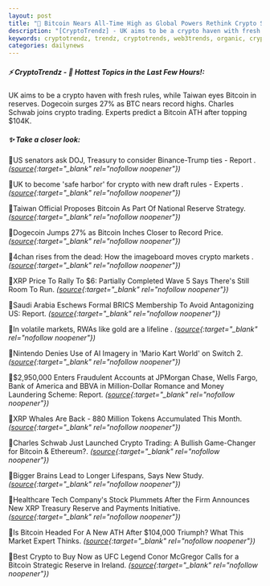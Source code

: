 ```yaml
---
layout: post
title: "🌇 Bitcoin Nears All-Time High as Global Powers Rethink Crypto Strategy Bitcoin News"
description: "[CryptoTrendz] - UK aims to be a crypto haven with fresh rules, while Taiwan eyes Bitcoin in reserves. Dogecoin surges 27% as BTC nears record highs. Charles Schwab joins crypto trading. Experts predict a Bitcoin ATH after topping $104K."
keywords: cryptotrendz, trendz, cryptotrends, web3trends, organic, crypto, XRP, Market, Bitcoin, AI, JPMorgan
categories: dailynews
---
```


##### ⚡ CryptoTrendz - 📌 *Hottest Topics in the Last Few Hours!:*

UK aims to be a crypto haven with fresh rules, while Taiwan eyes Bitcoin in reserves. Dogecoin surges 27% as BTC nears record highs. Charles Schwab joins crypto trading. Experts predict a Bitcoin ATH after topping $104K.

##### ✨ *Take a closer look:*


🔹US senators ask DOJ, Treasury to consider Binance-Trump ties - Report . *([source](https://s.avyag.com/v52t){:target="_blank" rel="nofollow noopener"})*

🔹UK to become 'safe harbor' for crypto with new draft rules - Experts . *([source](https://s.avyag.com/792a){:target="_blank" rel="nofollow noopener"})*

🔹Taiwan Official Proposes Bitcoin As Part Of National Reserve Strategy. *([source](https://s.avyag.com/hfbt){:target="_blank" rel="nofollow noopener"})*

🔹Dogecoin Jumps 27% as Bitcoin Inches Closer to Record Price. *([source](https://s.avyag.com/h3yz){:target="_blank" rel="nofollow noopener"})*

🔹4chan rises from the dead: How the imageboard moves crypto markets . *([source](https://s.avyag.com/29k2){:target="_blank" rel="nofollow noopener"})*

🔹XRP Price To Rally To $6: Partially Completed Wave 5 Says There's Still Room To Run. *([source](https://s.avyag.com/rrlv){:target="_blank" rel="nofollow noopener"})*

🔹Saudi Arabia Eschews Formal BRICS Membership To Avoid Antagonizing US: Report. *([source](https://s.avyag.com/v70c){:target="_blank" rel="nofollow noopener"})*

🔹In volatile markets, RWAs like gold are a lifeline . *([source](https://s.avyag.com/sreu){:target="_blank" rel="nofollow noopener"})*

🔹Nintendo Denies Use of AI Imagery in 'Mario Kart World' on Switch 2. *([source](https://s.avyag.com/0teo){:target="_blank" rel="nofollow noopener"})*

🔹$2,950,000 Enters Fraudulent Accounts at JPMorgan Chase, Wells Fargo, Bank of America and BBVA in Million-Dollar Romance and Money Laundering Scheme: Report. *([source](https://s.avyag.com/sepk){:target="_blank" rel="nofollow noopener"})*

🔹XRP Whales Are Back - 880 Million Tokens Accumulated This Month. *([source](https://s.avyag.com/py1t){:target="_blank" rel="nofollow noopener"})*

🔹Charles Schwab Just Launched Crypto Trading: A Bullish Game-Changer for Bitcoin & Ethereum?. *([source](https://s.avyag.com/l9lx){:target="_blank" rel="nofollow noopener"})*

🔹Bigger Brains Lead to Longer Lifespans, Says New Study. *([source](https://s.avyag.com/evhw){:target="_blank" rel="nofollow noopener"})*

🔹Healthcare Tech Company's Stock Plummets After the Firm Announces New XRP Treasury Reserve and Payments Initiative. *([source](https://s.avyag.com/orpm){:target="_blank" rel="nofollow noopener"})*

🔹Is Bitcoin Headed For A New ATH After $104,000 Triumph? What This Market Expert Thinks. *([source](https://s.avyag.com/geu0){:target="_blank" rel="nofollow noopener"})*

🔹Best Crypto to Buy Now as UFC Legend Conor McGregor Calls for a Bitcoin Strategic Reserve in Ireland. *([source](https://s.avyag.com/7r3y){:target="_blank" rel="nofollow noopener"})*
